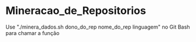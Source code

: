 # Mineracao_de_Repositorios
Use "./minera_dados.sh dono_do_rep nome_do_rep linguagem" no Git Bash para chamar a função
